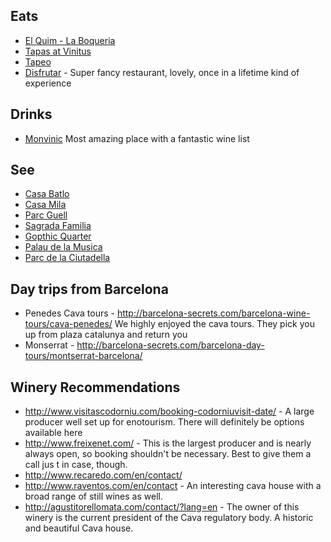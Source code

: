 ## Eats
* [El Quim - La Boqueria](http://elquimdelaboqueria.com/?lang=en)
* [Tapas at Vinitus](https://foursquare.com/v/vinitus/54859d75498ec850acd351e3)
* [Tapeo](http://www.tapeoborn.cat/)
* [Disfrutar](https://www.disfrutarbarcelona.com/) - Super fancy restaurant, lovely, once in a lifetime kind of experience

## Drinks
* [Monvinic](http://www.monvinic.com/en/) Most amazing place with a fantastic wine list

## See
* [Casa Batlo](https://www.casabatllo.es/en/online-tickets)
* [Casa Mila](https://www.lapedrera.com/en/home)
* [Parc Guell](http://www.parkguell.cat/en/buy-tickets/)
* [Sagrada Familia](https://www.tripadvisor.com/Attraction_Review-g187497-d190166-Reviews-Basilica_of_the_Sagrada_Familia-Barcelona_Catalonia.html)
* [Gopthic Quarter](https://www.tripadvisor.com/Attraction_Review-g187497-d190162-Reviews-Gothic_Quarter_Barri_Gotic-Barcelona_Catalonia.html)
* [Palau de la Musica](https://www.tripadvisor.com/Attraction_Review-g187497-d190824-Reviews-Palau_de_la_Musica_Orfeo_Catala-Barcelona_Catalonia.html)
* [Parc de la Ciutadella](https://www.tripadvisor.com/Attraction_Review-g187497-d240504-Reviews-El_Desconsol-Barcelona_Catalonia.html)

## Day trips from Barcelona
* Penedes Cava tours - http://barcelona-secrets.com/barcelona-wine-tours/cava-penedes/ We highly enjoyed the cava tours. They pick you up from plaza catalunya and return you
* Monserrat - http://barcelona-secrets.com/barcelona-day-tours/montserrat-barcelona/

## Winery Recommendations
* http://www.visitascodorniu.com/booking-codorniuvisit-date/ - A large producer well set up for enotourism. There will definitely be options available here
* http://www.freixenet.com/ - This is the largest producer and is nearly always open, so booking shouldn't be necessary. Best to give them a call jus t in case, though.
* http://www.recaredo.com/en/contact/
* http://www.raventos.com/en/contact - An interesting cava house with a broad range of still wines as well.
* http://agustitorellomata.com/contact/?lang=en - The owner of this winery is the current president of the Cava regulatory body. A historic and beautiful Cava house.
